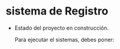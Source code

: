 <h1>sistema de Registro</h1>

- Estado del proyecto en construcción.

  Para ejecutar el sistemas, debes poner:

  
